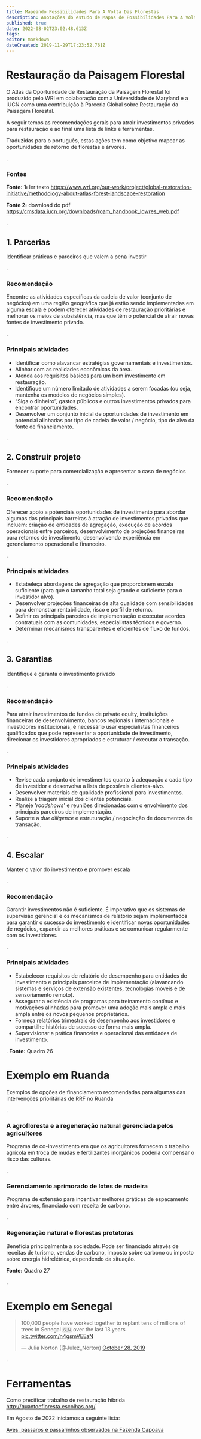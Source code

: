 ```yaml
---
title: Mapeando Possibilidades Para A Volta Das Florestas
description: Anotações do estudo de Mapas de Possibilidades Para A Volta Das Florestas
published: true
date: 2022-08-02T23:02:48.613Z
tags: 
editor: markdown
dateCreated: 2019-11-29T17:23:52.761Z
---
```


# Restauração da Paisagem Florestal
O Atlas da Oportunidade de Restauração da Paisagem Florestal foi produzido pelo WRI em colaboração com a Universidade de Maryland e a IUCN como uma contribuição à Parceria Global sobre Restauração da Paisagem Florestal.

A seguir temos as recomendações gerais para atrair investimentos privados para restauração e ao final uma lista de links e ferramentas.

Traduzidas para o português, estas ações tem como objetivo mapear as oportunidades de retorno de florestas e árvores.

.
### Fontes
**Fonte: 1:** ler texto
https://www.wri.org/our-work/project/global-restoration-initiative/methodology-about-atlas-forest-landscape-restoration

**Fonte 2:** download do pdf 
https://cmsdata.iucn.org/downloads/roam_handbook_lowres_web.pdf


.
## 1. Parcerias

Identificar práticas e parceiros que valem a pena investir

.
### Recomendação
Encontre as atividades específicas da cadeia de valor (conjunto de negócios) em uma região geográfica que já estão sendo implementadas em alguma escala e podem oferecer atividades de restauração prioritárias e melhorar os meios de subsistência, mas que têm o potencial de atrair novas fontes de investimento privado.

.
### Principais atividades
* Identificar como alavancar estratégias governamentais e investimentos.
* Alinhar com as realidades econômicas da área.
* Atenda aos requisitos básicos para um bom investimento em restauração.
* Identifique um número limitado de atividades a serem focadas (ou seja, mantenha os modelos de negócios simples).
* “Siga o dinheiro”, gastos públicos e outros investimentos privados para encontrar oportunidades.
* Desenvolver um conjunto inicial de oportunidades de investimento em potencial alinhadas por tipo de cadeia de valor / negócio, tipo de alvo da fonte de financiamento.

.
## 2. Construir projeto
Fornecer suporte para comercialização e apresentar o caso de negócios

.
### Recomendação

Oferecer apoio a potenciais oportunidades de investimento para abordar algumas das principais barreiras à atração de investimentos privados que incluem: criação de entidades de agregação, execução de acordos operacionais entre parceiros, desenvolvimento de projeções financeiras para retornos de investimento, desenvolvendo experiência em gerenciamento operacional e financeiro.

.
### Principais atividades

* Estabeleça abordagens de agregação que proporcionem escala suficiente (para que o tamanho total seja grande o suficiente para o investidor alvo).
* Desenvolver projeções financeiras de alta qualidade com sensibilidades para demonstrar rentabilidade, risco e perfil de retorno.
* Definir os principais parceiros de implementação e executar acordos contratuais com as comunidades, especialistas técnicos e governo.
* Determinar mecanismos transparentes e eficientes de fluxo de fundos.

.
## 3. Garantias
Identifique e garanta o investimento privado

.
### Recomendação
Para atrair investimentos de fundos de private equity, instituições financeiras de desenvolvimento, bancos regionais / internacionais e investidores institucionais, é necessário usar especialistas financeiros qualificados que pode representar a oportunidade de investimento, direcionar os investidores apropriados e estruturar / executar a transação.

.
### Principais atividades

* Revise cada conjunto de investimentos quanto à adequação a cada tipo de investidor e desenvolva a lista de possíveis clientes-alvo.
* Desenvolver materiais de qualidade profissional para investimentos.
* Realize a triagem inicial dos clientes potenciais.
* Planeje '*roadshows*' e reuniões direcionadas com o envolvimento dos principais parceiros de implementação.
* Suporte a *due diligence* e estruturação / negociação de documentos de transação.

.
## 4. Escalar
Manter o valor do investimento e promover escala

.
### Recomendação
Garantir investimentos não é suficiente. É imperativo que os sistemas de supervisão gerencial e os mecanismos de relatório sejam implementados para garantir o sucesso do investimento e identificar novas oportunidades de negócios, expandir as melhores práticas e se comunicar regularmente com os investidores.

.
### Principais atividades

* Estabelecer requisitos de relatório de desempenho para entidades de investimento e principais parceiros de implementação (alavancando sistemas e serviços de extensão existentes, tecnologias móveis e de sensoriamento remoto).
* Assegurar a existência de programas para treinamento contínuo e motivações alinhadas para promover uma adoção mais ampla e mais ampla entre os novos pequenos proprietários.
* Forneça relatórios trimestrais de desempenho aos investidores e compartilhe histórias de sucesso de forma mais ampla.
* Supervisionar a prática financeira e operacional das entidades de investimento.

.
**Fonte:** Quadro 26

# Exemplo em Ruanda

Exemplos de opções de financiamento recomendadas para algumas das intervenções prioritárias de RRF no Ruanda

.
### A agrofloresta e a regeneração natural gerenciada pelos agricultores
Programa de co-investimento em que os agricultores fornecem o trabalho agrícola em troca de mudas e fertilizantes inorgânicos poderia compensar o risco das culturas.

.
### Gerenciamento aprimorado de lotes de madeira
Programa de extensão para incentivar melhores práticas de espaçamento entre árvores, financiado com receita de carbono.

.
### Regeneração natural e florestas protetoras
Beneficia principalmente a sociedade. Pode ser financiado através de receitas de turismo, vendas de carbono, imposto sobre carbono ou imposto sobre energia hidrelétrica, dependendo da situação.

**Fonte:** Quadro 27

.
# Exemplo em Senegal

<blockquote class="twitter-tweet"><p lang="en" dir="ltr">100,000 people have worked together to replant tens of millions of trees in Senegal 🇸🇳 over the last 13 years <a href="https://t.co/n4gsmVEEaN">pic.twitter.com/n4gsmVEEaN</a></p>&mdash; Julia Norton (@Julez_Norton) <a href="https://twitter.com/Julez_Norton/status/1188946156761600000?ref_src=twsrc%5Etfw">October 28, 2019</a></blockquote> <script async src="https://platform.twitter.com/widgets.js" charset="utf-8"></script>

.
# Ferramentas

Como precificar trabalho de restauração híbrida
http://quantoefloresta.escolhas.org/

Em Agosto de 2022 iniciamos a seguinte lista:

[Aves, pássaros e passarinhos observados na Fazenda Capoava](/porto-rural/caminhos-possiveis/lista-de-aves-na-capoava)